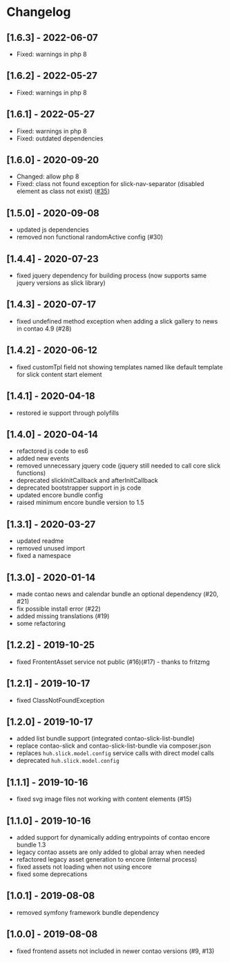 # Changelog

## [1.6.3] - 2022-06-07
- Fixed: warnings in php 8

## [1.6.2] - 2022-05-27
- Fixed: warnings in php 8

## [1.6.1] - 2022-05-27
- Fixed: warnings in php 8
- Fixed: outdated dependencies

## [1.6.0] - 2020-09-20
- Changed: allow php 8
- Fixed: class not found exception for slick-nav-separator (disabled element as class not exist) ([#35])

## [1.5.0] - 2020-09-08
- updated js dependencies
- removed non functional randomActive config (#30)

## [1.4.4] - 2020-07-23
- fixed jquery dependency for building process (now supports same jquery versions as slick library)

## [1.4.3] - 2020-07-17
- fixed undefined method exception when adding a slick gallery to news in contao 4.9 (#28)

## [1.4.2] - 2020-06-12
- fixed customTpl field not showing templates named like default template for slick content start element

## [1.4.1] - 2020-04-18
- restored ie support through polyfills

## [1.4.0] - 2020-04-14
- refactored js code to es6
- added new events
- removed unnecessary jquery code (jquery still needed to call core slick functions)
- deprecated slickInitCallback and afterInitCallback
- deprecated bootstrapper support in js code
- updated encore bundle config
- raised minimum encore bundle version to 1.5

## [1.3.1] - 2020-03-27
- updated readme
- removed unused import
- fixed a namespace

## [1.3.0] - 2020-01-14
- made contao news and calendar bundle an optional dependency (#20, #21)
- fix possible install error (#22)
- added missing translations (#19)
- some refactoring 

## [1.2.2] - 2019-10-25
- fixed FrontentAsset service not public (#16)(#17) - thanks to fritzmg 

## [1.2.1] - 2019-10-17
- fixed ClassNotFoundException

## [1.2.0] - 2019-10-17
- added list bundle support (integrated contao-slick-list-bundle)
- replace contao-slick and contao-slick-list-bundle via composer.json
- replaces `huh.slick.model.config` service calls with direct model calls
- deprecated `huh.slick.model.config`

## [1.1.1] - 2019-10-16
- fixed svg image files not working with content elements (#15)

## [1.1.0] - 2019-10-16
- added support for dynamically adding entrypoints of contao encore bundle 1.3
- legacy contao assets are only added to global array when needed
- refactored legacy asset generation to encore (internal process)
- fixed assets not loading when not using encore
- fixed some deprecations

## [1.0.1] - 2019-08-08
- removed symfony framework bundle dependency

## [1.0.0] - 2019-08-08
- fixed frontend assets not included in newer contao versions (#9, #13)

[#35]: https://github.com/heimrichhannot/contao-slick-bundle/issues/35